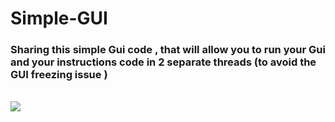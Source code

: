 # Simple-GUI

<h3>Sharing this simple Gui code , that will allow you to run your Gui and your instructions code in 2 separate threads (to avoid the GUI freezing issue )</h3>
<br>
<img src="https://image.prntscr.com/image/SnsfIWXkQcKFu__vuAKRnQ.png" >
